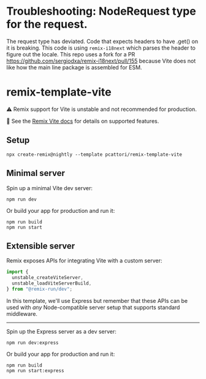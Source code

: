 # Troubleshooting:  NodeRequest type for the request. 
The request type has deviated.  Code that expects headers to have .get() on it is breaking.
This code is using `remix-i18next` which parses the header to figure out the locale. This repo uses a fork for a PR https://github.com/sergiodxa/remix-i18next/pull/155 because Vite does not like how the main line package is assembled for ESM.



# remix-template-vite

⚠️ Remix support for Vite is unstable and not recommended for production.

📖 See the [Remix Vite docs][remix-vite-docs] for details on supported features.

## Setup

```shellscript
npx create-remix@nightly --template pcattori/remix-template-vite
```

## Minimal server

Spin up a minimal Vite dev server:

```shellscript
npm run dev
```

Or build your app for production and run it:

```shellscript
npm run build
npm run start
```

## Extensible server

Remix exposes APIs for integrating Vite with a custom server:

```ts
import {
  unstable_createViteServer,
  unstable_loadViteServerBuild,
} from "@remix-run/dev";
```

In this template, we'll use Express but remember that these APIs can be used with _any_ Node-compatible server setup that supports standard middleware.

---

Spin up the Express server as a dev server:

```shellscript
npm run dev:express
```

Or build your app for production and run it:

```shellscript
npm run build
npm run start:express
```

[remix-vite-docs]: https://remix.run/docs/en/dev/future/vite
[extensible-server-pr]: https://github.com/remix-run/remix/pull/7682
